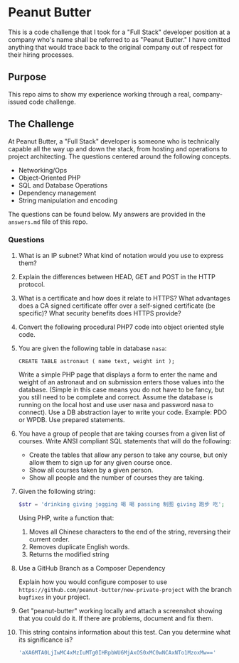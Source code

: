 # Peanut Butter

This is a code challenge that I took for a "Full Stack" developer position at a company who's name shall be referred to
as "Peanut Butter."  I have omitted anything that would trace back to the original company out of respect for their
hiring processes.

## Purpose

This repo aims to show my experience working through a real, company-issued code challenge.

## The Challenge

At Peanut Butter, a "Full Stack" developer is someone who is technically capable all the way up and down the stack, from
hosting and operations to project architecting.  The questions centered around the following concepts.

*   Networking/Ops
*   Object-Oriented PHP
*   SQL and Database Operations
*   Dependency management
*   String manipulation and encoding

The questions can be found below.  My answers are provided in the `answers.md` file of this repo.

### Questions

1.  What is an IP subnet? What kind of notation would you use to express them?

2.  Explain the differences between HEAD, GET and POST in the HTTP protocol.

3.  What is a certificate and how does it relate to HTTPS? What advantages does a CA signed certificate offer over a
    self-signed certificate (be specific)? What security benefits does HTTPS provide?

4.  Convert the following procedural PHP7 code into object oriented style code.

5.  You are given the following table in database `nasa`:

    `CREATE TABLE astronaut ( name text, weight int );`

    Write a simple PHP page that displays a form to enter the name and weight of an astronaut and on submission enters
    those values into the database. (Simple in this case means you do not have to be fancy, but you still need to be
    complete and correct. Assume the database is running on the local host and use user nasa and password nasa to
    connect). Use a DB abstraction layer to write your code. Example: PDO or WPDB. Use prepared statements.

6.  You have a group of people that are taking courses from a given list of courses. Write ANSI compliant SQL statements
    that will do the following:

    *   Create the tables that allow any person to take any course, but only allow them to sign up for any given course
        once.
    *   Show all courses taken by a given person.
    *   Show all people and the number of courses they are taking.

7.  Given the following string:

    ```php
    $str = 'drinking giving jogging 喝 喝 passing 制图 giving 跑步 吃';
    ```

    Using PHP, write a function that:

    1.  Moves all Chinese characters to the end of the string, reversing their current order.
    2.  Removes duplicate English words.
    3.  Returns the modified string

8.  Use a GitHub Branch as a Composer Dependency

    Explain how you would configure composer to use `https://github.com/peanut-butter/new-private-project` with the
    branch `bugfixes` in your project.

9.  Get "peanut-butter" working locally and attach a screenshot showing that you could do it. If there are problems,
    document and fix them.

10. This string contains information about this test. Can you determine what its significance is?

    ```php
    'aXA6MTA0LjIwMC4xMzIuMTg0IHRpbWU6MjAxOS0xMC0wNCAxNTo1MzoxMw=='
    ```
